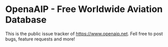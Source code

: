 # OpenaAIP - Free Worldwide Aviation Database
This is the public issue tracker of https://www.openaip.net. Fell free to post bugs, feature requests and more!
